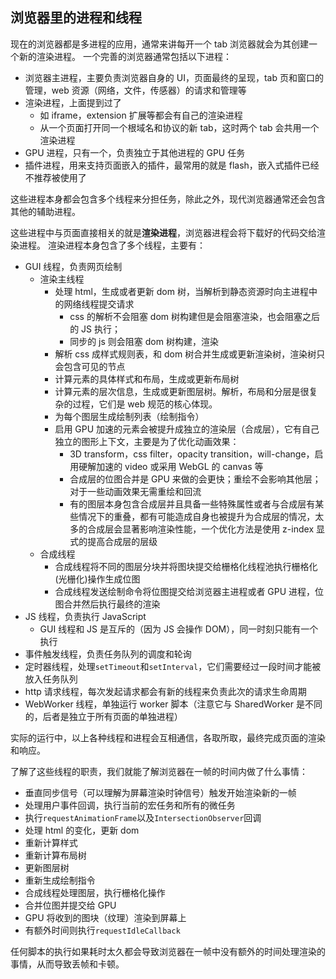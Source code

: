 [comment]: browser "title: '浏览器里的进程和线程', keywords: 'process, thread, browser', date: '2020-7-30'"

## 浏览器里的进程和线程

现在的浏览器都是多进程的应用，通常来讲每开一个 tab 浏览器就会为其创建一个新的渲染进程。
一个完善的浏览器通常包括以下进程：

- 浏览器主进程，主要负责浏览器自身的 UI，页面最终的呈现，tab 页和窗口的管理，web 资源（网络，文件，传感器）的请求和管理等
- 渲染进程，上面提到过了
  - 如 iframe，extension 扩展等都会有自己的渲染进程
  - 从一个页面打开同一个根域名和协议的新 tab，这时两个 tab 会共用一个渲染进程
- GPU 进程，只有一个，负责独立于其他进程的 GPU 任务
- 插件进程，用来支持页面嵌入的插件，最常用的就是 flash，嵌入式插件已经不推荐被使用了

这些进程本身都会包含多个线程来分担任务，除此之外，现代浏览器通常还会包含其他的辅助进程。

这些进程中与页面直接相关的就是**渲染进程**，浏览器进程会将下载好的代码交给渲染进程。
渲染进程本身包含了多个线程，主要有：

- GUI 线程，负责网页绘制
  - 渲染主线程
    - 处理 html，生成或者更新 dom 树，当解析到静态资源时向主进程中的网络线程提交请求
      - css 的解析不会阻塞 dom 树构建但是会阻塞渲染，也会阻塞之后的 JS 执行；
      - 同步的 js 则会阻塞 dom 树构建，渲染
    - 解析 css 成样式规则表，和 dom 树合并生成或更新渲染树，渲染树只会包含可见的节点
    - 计算元素的具体样式和布局，生成或更新布局树
    - 计算元素的层次信息，生成或更新图层树。解析，布局和分层是很复杂的过程，它们是 web 规范的核心体现。
    - 为每个图层生成绘制列表（绘制指令）
    - 启用 GPU 加速的元素会被提升成独立的渲染层（合成层），它有自己独立的图形上下文，主要是为了优化动画效果：
      - 3D transform，css filter，opacity transition，will-change，启用硬解加速的 video 或采用 WebGL 的 canvas 等
      - 合成层的位图合并是 GPU 来做的会更快；重绘不会影响其他层；对于一些动画效果无需重绘和回流
      - 有的图层本身包含合成层并且具备一些特殊属性或者与合成层有某些情况下的重叠，都有可能造成自身也被提升为合成层的情况，太多的合成层会显著影响渲染性能，一个优化方法是使用 z-index 显式的提高合成层的层级
  - 合成线程
    - 合成线程将不同的图层分块并将图块提交给栅格化线程池执行栅格化(光栅化)操作生成位图
    - 合成线程发送绘制命令将位图提交给浏览器主进程或者 GPU 进程，位图合并然后执行最终的渲染
- JS 线程，负责执行 JavaScript
  - GUI 线程和 JS 是互斥的（因为 JS 会操作 DOM），同一时刻只能有一个执行
- 事件触发线程，负责任务队列的调度和轮询
- 定时器线程，处理`setTimeout`和`setInterval`，它们需要经过一段时间才能被放入任务队列
- http 请求线程，每次发起请求都会有新的线程来负责此次的请求生命周期
- WebWorker 线程，单独运行 worker 脚本（注意它与 SharedWorker 是不同的，后者是独立于所有页面的单独进程）

实际的运行中，以上各种线程和进程会互相通信，各取所取，最终完成页面的渲染和响应。

了解了这些线程的职责，我们就能了解浏览器在一帧的时间内做了什么事情：

- 垂直同步信号（可以理解为屏幕渲染时钟信号）触发开始渲染新的一帧
- 处理用户事件回调，执行当前的宏任务和所有的微任务
- 执行`requestAnimationFrame`以及`IntersectionObserver`回调
- 处理 html 的变化，更新 dom
- 重新计算样式
- 重新计算布局树
- 更新图层树
- 重新生成绘制指令
- 合成线程处理图层，执行栅格化操作
- 合并位图并提交给 GPU
- GPU 将收到的图块（纹理）渲染到屏幕上
- 有额外时间则执行`requestIdleCallback`

任何脚本的执行如果耗时太久都会导致浏览器在一帧中没有额外的时间处理渲染的事情，从而导致丢帧和卡顿。
